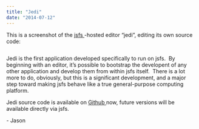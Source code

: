 ```yaml
---
title: "Jedi"
date: "2014-07-12"
---
```


<div class="content">
<p>This is a screenshot of the <a href="https://github.com/jjg/jsfs" target="_blank"> jsfs </a> -hosted
editor “jedi”, editing its own source code:</p>
<p><img alt="" src="/preposterous/assets/257-screenshot 2014-07-12 at 2.00.22 am.png"/></p>
<p>Jedi is the first application developed specifically to run on jsfs.  By
beginning with an editor, it’s possible to bootstrap the developent of any
other application and develop them from within jsfs itself.  There is a lot
more to do, obviously, but this is a significant development, and a major step
toward making jsfs behave like a true general-purpose computing platform.</p>
<p>Jedi source code is available on <a href="https://github.com/jjg/jedi" target="_blank"> Github </a> now,
future versions will be available directly via jsfs.</p>
<p>- Jason</p>
<p>​</p>
</div>
